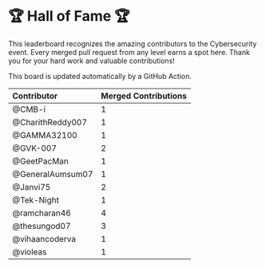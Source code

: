 # 🏆 Hall of Fame 🏆

This leaderboard recognizes the amazing contributors to the Cybersecurity event. Every merged pull request from any level earns a spot here. Thank you for your hard work and valuable contributions!

This board is updated automatically by a GitHub Action.

| Contributor | Merged Contributions |
| :--- | :--- |
| @CMB-i | 1 |
| @CharithReddy007 | 1 |
| @GAMMA32100 | 1 |
| @GVK-007 | 2 |
| @GeetPacMan | 1 |
| @GeneralAumsum07 | 1 |
| @Janvi75 | 2 |
| @Tek-Night | 1 |
| @ramcharan46 | 4 |
| @thesungod07 | 3 |
| @vihaancoderva | 1 |
| @violeas | 1 |
